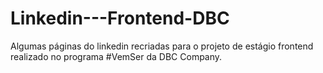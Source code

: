 # Linkedin---Frontend-DBC
Algumas páginas do linkedin recriadas para o projeto de estágio frontend realizado no programa #VemSer da DBC Company.
